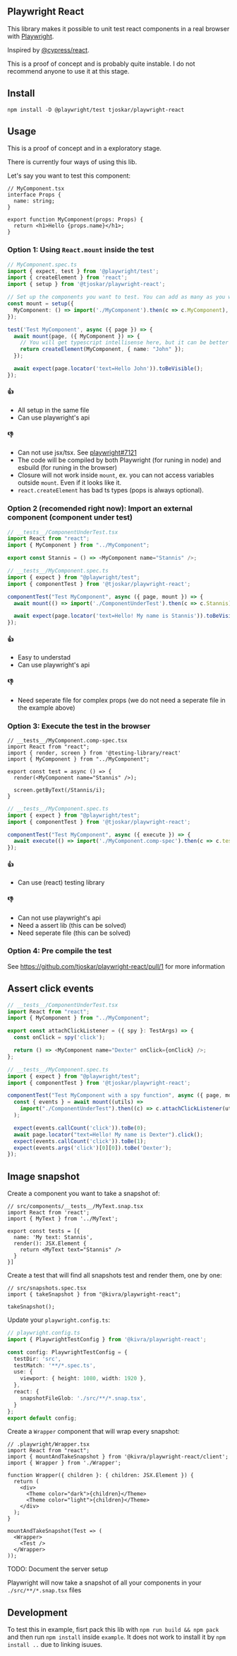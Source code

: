 ## Playwright React

This library makes it possible to unit test react components in a real browser with [Playwright](https://playwright.dev/).

Inspired by [@cypress/react](https://www.npmjs.com/package/@cypress/react).

This is a proof of concept and is probably quite instable. I do not recommend anyone to use it at this stage.

## Install

```
npm install -D @playwright/test tjoskar/playwright-react
```

## Usage

This is a proof of concept and in a exploratory stage.

There is currently four ways of using this lib.

Let's say you want to test this component:

```tsx
// MyComponent.tsx
interface Props {
  name: string;
}

export function MyComponent(props: Props) {
  return <h1>Hello {props.name}</h1>;
}
```

### Option 1: Using `React.mount` inside the test

```ts
// MyComponent.spec.ts
import { expect, test } from '@playwright/test';
import { createElement } from 'react';
import { setup } from '@tjoskar/playwright-react';

// Set up the components you want to test. You can add as many as you want.
const mount = setup({
  MyComponent: () => import('./MyComponent').then(c => c.MyComponent),
});

test('Test MyComponent', async ({ page }) => {
  await mount(page, ({ MyComponent }) => {
    // You will get typescript intellisense here, but it can be better
    return createElement(MyComponent, { name: "John" });
  });

  await expect(page.locator('text=Hello John')).toBeVisible();
});
```

#### 👍
- All setup in the same file
- Can use playwright's api

#### 👎
- Can not use jsx/tsx. See [playwright#7121](https://github.com/microsoft/playwright/issues/7121)
- The code will be compiled by both Playwright (for runing in node) and esbuild (for runing in the browser)
- Closure will not work inside `mount`, ex. you can not access variables outside `mount`. Even if it looks like it.
- `react.createElement` has bad ts types (pops is always optional).

### Option 2 (recomended right now): Import an external component (component under test)

```ts
// __tests__/ComponentUnderTest.tsx
import React from "react";
import { MyComponent } from "../MyComponent";

export const Stannis = () => <MyComponent name="Stannis" />;
```

```ts
// __tests__/MyComponent.spec.ts
import { expect } from "@playwright/test";
import { componentTest } from '@tjoskar/playwright-react';

componentTest("Test MyComponent", async ({ page, mount }) => {
  await mount(() => import('./ComponentUnderTest').then(c => c.Stannis));

  await expect(page.locator('text=Hello! My name is Stannis')).toBeVisible();
});
```

#### 👍
- Easy to understad
- Can use playwright's api

#### 👎
- Need seperate file for complex props (we do not need a seperate file in the example above)

### Option 3: Execute the test in the browser

```tsx
// __tests__/MyComponent.comp-spec.tsx
import React from "react";
import { render, screen } from '@testing-library/react'
import { MyComponent } from "../MyComponent";

export const test = async () => {
  render(<MyComponent name="Stannis" />);

  screen.getByText(/Stannis/i);
}
```

```ts
// __tests__/MyComponent.spec.ts
import { expect } from "@playwright/test";
import { componentTest } from '@tjoskar/playwright-react';

componentTest("Test MyComponent", async ({ execute }) => {
  await execute(() => import('./MyComponent.comp-spec').then(c => c.test));
});
```

#### 👍
- Can use (react) testing library

#### 👎
- Can not use playwright's api
- Need a assert lib (this can be solved)
- Need seperate file (this can be solved)

### Option 4: Pre compile the test

See https://github.com/tjoskar/playwright-react/pull/1 for more information

## Assert click events

```ts
// __tests__/ComponentUnderTest.tsx
import React from "react";
import { MyComponent } from "../MyComponent";

export const attachClickListener = ({ spy }: TestArgs) => {
  const onClick = spy('click');

  return () => <MyComponent name="Dexter" onClick={onClick} />;
};
```

```ts
// __tests__/MyComponent.spec.ts
import { expect } from "@playwright/test";
import { componentTest } from '@tjoskar/playwright-react';

componentTest("Test MyComponent with a spy function", async ({ page, mount }) => {
  const { events } = await mount((utils) =>
    import("./ComponentUnderTest").then((c) => c.attachClickListener(utils))
  );

  expect(events.callCount('click')).toBe(0);
  await page.locator("text=Hello! My name is Dexter").click();
  expect(events.callCount('click')).toBe(1);
  expect(events.args('click')[0][0]).toBe('Dexter');
});
```

## Image snapshot

Create a component you want to take a snapshot of:
```tsx
// src/components/__tests__/MyText.snap.tsx
import React from 'react';
import { MyText } from '../MyText';

export const tests = [{
  name: 'My text: Stannis',
  render(): JSX.Element {
    return <MyText text="Stannis" />
  }
}]
```

Create a test that will find all snapshots test and render them, one by one:

```tsx
// src/snapshots.spec.tsx
import { takeSnapshot } from "@kivra/playwright-react";

takeSnapshot();
```

Update your `playwright.config.ts`:
```ts
// playwright.config.ts
import { PlaywrightTestConfig } from '@kivra/playwright-react';

const config: PlaywrightTestConfig = {
  testDir: 'src',
  testMatch: '**/*.spec.ts',
  use: {
    viewport: { height: 1080, width: 1920 },
  },
  react: {
    snapshotFileGlob: './src/**/*.snap.tsx',
  }
};
export default config;
```

Create a `Wrapper` component that will wrap every snapshot:
```tsx
// .playwright/Wrapper.tsx
import React from "react";
import { mountAndTakeSnapshot } from '@kivra/playwright-react/client';
import { Wrapper } from './Wrapper';

function Wrapper({ children }: { children: JSX.Element }) {
  return (
    <div>
      <Theme color="dark">{children}</Theme>
      <Theme color="light">{children}</Theme>
    </div>
  );
}

mountAndTakeSnapshot(Test => (
  <Wrapper>
    <Test />
  </Wrapper>
));
```

TODO: Document the server setup

Playwright will now take a snapshot of all your components in your `./src/**/*.snap.tsx` files

## Development

To test this in example, fisrt pack this lib with `npm run build && npm pack` and then run `npm install` inside `example`. It does not work to install it by `npm install ..` due to linking isuues.
